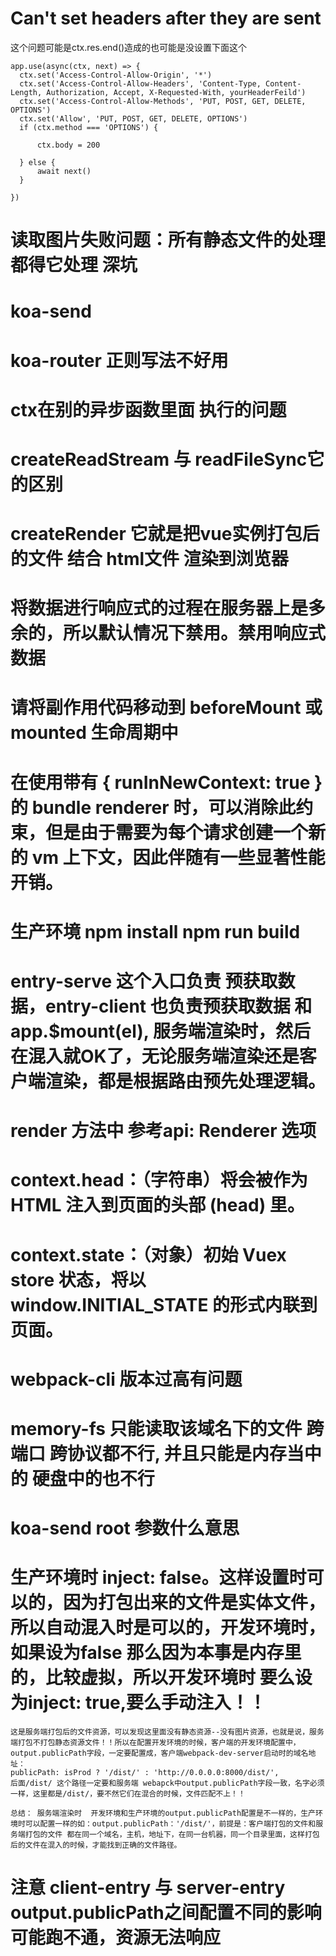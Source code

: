 # Can't set headers after they are sent
这个问题可能是ctx.res.end()造成的也可能是没设置下面这个
```
app.use(async(ctx, next) => {
  ctx.set('Access-Control-Allow-Origin', '*')
  ctx.set('Access-Control-Allow-Headers', 'Content-Type, Content-Length, Authorization, Accept, X-Requested-With, yourHeaderFeild')
  ctx.set('Access-Control-Allow-Methods', 'PUT, POST, GET, DELETE, OPTIONS')
  ctx.set('Allow', 'PUT, POST, GET, DELETE, OPTIONS')
  if (ctx.method === 'OPTIONS') {

      ctx.body = 200

  } else {
      await next()
  }

})
```
# 读取图片失败问题：所有静态文件的处理 都得它处理 深坑
# koa-send

# koa-router 正则写法不好用

# ctx在别的异步函数里面 执行的问题

# createReadStream 与 readFileSync它的区别


# createRender 它就是把vue实例打包后的文件 结合 html文件  渲染到浏览器

# 将数据进行响应式的过程在服务器上是多余的，所以默认情况下禁用。禁用响应式数据

# 请将副作用代码移动到 beforeMount 或 mounted 生命周期中

# 在使用带有 { runInNewContext: true } 的 bundle renderer 时，可以消除此约束，但是由于需要为每个请求创建一个新的 vm 上下文，因此伴随有一些显著性能开销。

# 生产环境 npm install npm run build
# entry-serve 这个入口负责 预获取数据，entry-client 也负责预获取数据 和 app.$mount(el), 服务端渲染时，然后在混入就OK了，无论服务端渲染还是客户端渲染，都是根据路由预先处理逻辑。

# render 方法中 参考api: Renderer 选项
  # context.head：（字符串）将会被作为 HTML 注入到页面的头部 (head) 里。
  # context.state：（对象）初始 Vuex store 状态，将以 window.__INITIAL_STATE__ 的形式内联到页面。


# webpack-cli 版本过高有问题

# memory-fs 只能读取该域名下的文件 跨端口 跨协议都不行, 并且只能是内存当中的 硬盘中的也不行

# koa-send root 参数什么意思
# 生产环境时 inject: false。这样设置时可以的，因为打包出来的文件是实体文件，所以自动混入时是可以的，开发环境时，如果设为false 那么因为本事是内存里的，比较虚拟，所以开发环境时 要么设为inject: true,要么手动注入！！
```
这是服务端打包后的文件资源，可以发现这里面没有静态资源--没有图片资源，也就是说，服务端打包不打包静态资源文件！！所以在配置开发环境的时候，客户端的开发环境配置中，output.publicPath字段，一定要配置成，客户端webpack-dev-server启动时的域名地址：
publicPath: isProd ? '/dist/' : 'http://0.0.0.0:8000/dist/',
后面/dist/ 这个路径一定要和服务端 webapck中output.publicPath字段一致，名字必须一样，这里都是/dist/，要不然它们在混合的时候，文件匹配不上！！

总结： 服务端渲染时  开发环境和生产环境的output.publicPath配置是不一样的，生产环境时可以配置一样的如：output.publicPath：'/dist/'，前提是：客户端打包的文件和服务端打包的文件 都在同一个域名，主机，地址下，在同一台机器，同一个目录里面，这样打包后的文件在混入的时候，才能找到正确的文件路径。
```
# 注意 client-entry 与 server-entry output.publicPath之间配置不同的影响 可能跑不通，资源无法响应
